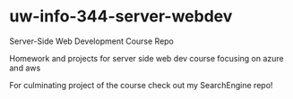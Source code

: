 # uw-info-344-server-webdev
Server-Side Web Development Course Repo

Homework and projects for server side web dev course focusing on azure and aws

For culminating project of the course check out my SearchEngine repo!

